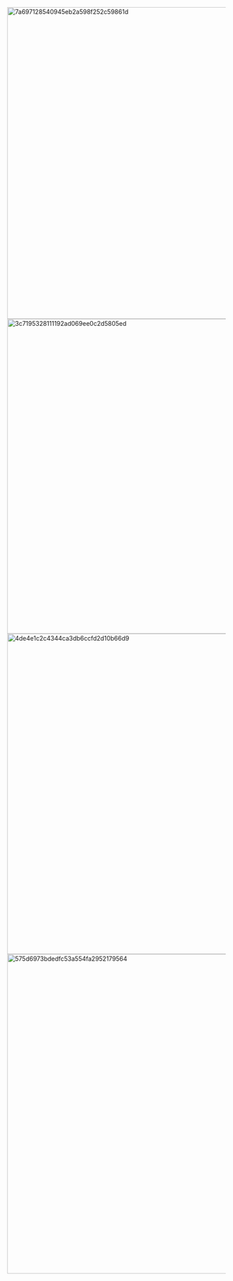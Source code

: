 <img width="997" height="718" alt="7a697128540945eb2a598f252c59861d" src="https://github.com/user-attachments/assets/69c24b44-3b54-4fa8-8d96-3e796edd29d7" />
<img width="1036" height="725" alt="3c7195328111192ad069ee0c2d5805ed" src="https://github.com/user-attachments/assets/b54f4827-7d1c-455f-9751-6a4620d1d733" />
<img width="598" height="738" alt="4de4e1c2c4344ca3db6ccfd2d10b66d9" src="https://github.com/user-attachments/assets/275f82ad-a15b-45d2-884e-bbafb8e75517" />
<img width="1019" height="736" alt="575d6973bdedfc53a554fa2952179564" src="https://github.com/user-attachments/assets/f9cad180-f847-4c87-baaf-a6fed0808d13" />
